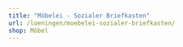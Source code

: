 ```yaml
---
title: "Möbelei - Sozialer Briefkasten"
url: /loeningen/moebelei-sozialer-briefkasten/
shop: Möbel
---
```


